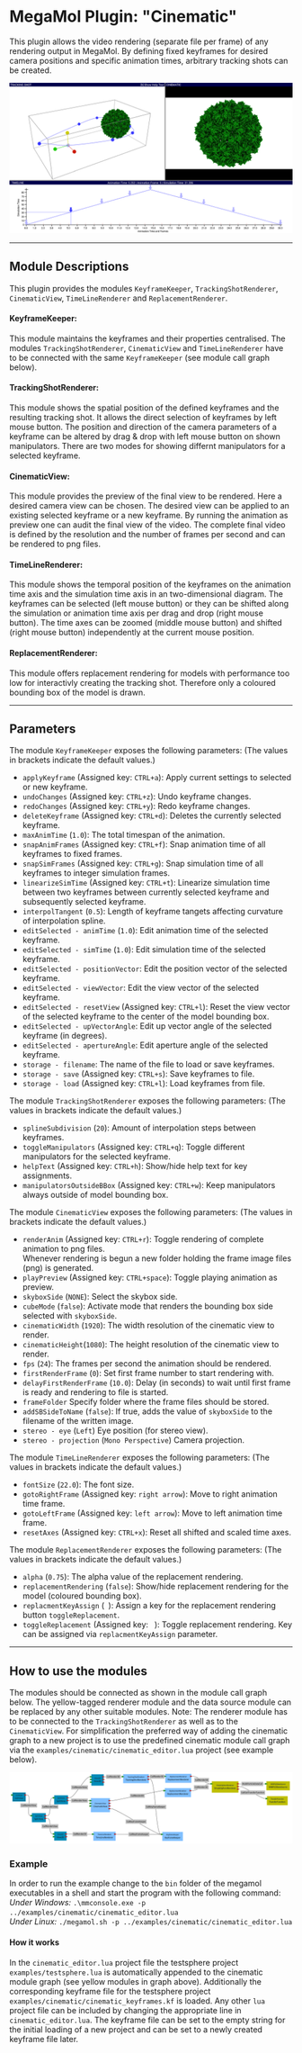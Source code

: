# MegaMol Plugin: "Cinematic"

This plugin allows the video rendering (separate file per frame) of any rendering output in MegaMol.
By defining fixed keyframes for desired camera positions and specific animation times, arbitrary tracking shots can be created.

![cinematic demo picture](demo.png)

--- 

## Module Descriptions
This plugin provides the modules `KeyframeKeeper`,  `TrackingShotRenderer`, `CinematicView`, `TimeLineRenderer` and `ReplacementRenderer`.

#### KeyframeKeeper:

This module maintains the keyframes and their properties centralised. 
The modules `TrackingShotRenderer`, `CinematicView` and `TimeLineRenderer` have to be connected with the same `KeyframeKeeper` (see module call graph below).

#### TrackingShotRenderer:

This module shows the spatial position of the defined keyframes and the resulting tracking shot. 
It allows the direct selection of keyframes by left mouse button. 
The position and direction of the camera parameters of a keyframe can be altered by drag & drop with left mouse button on shown manipulators.
There are two modes for showing differnt manipulators for a selected keyframe.

#### CinematicView:

This module provides the preview of the final view to be rendered.
Here a desired camera view can be chosen.
The desired view can be applied to an existing selected keyframe or a new keyframe.
By running the animation as preview one can audit the final view of the video.
The complete final video is defined by the resolution and the number of frames per second and can be rendered to png files.

#### TimeLineRenderer:

This module shows the temporal position of the keyframes on the animation time axis and the simulation time axis in an two-dimensional diagram.
The keyframes can be selected (left mouse button) or they can be shifted along the simulation or animation time axis per drag and drop (right mouse button).
The time axes can be zoomed (middle mouse button) and shifted (right mouse button) independently at the current mouse position.

#### ReplacementRenderer:

This module offers replacement rendering for models with performance too low for interactivly creating the tracking shot. 
Therefore only a coloured bounding box of the model is drawn.

--- 

## Parameters

The module `KeyframeKeeper` exposes the following parameters:
(The values in brackets indicate the default values.)

* `applyKeyframe` (Assigned key: `CTRL+a`): Apply current settings to selected or new keyframe.
* `undoChanges` (Assigned key: `CTRL+z`): Undo keyframe changes.
* `redoChanges` (Assigned key: `CTRL+y`): Redo keyframe changes.
* `deleteKeyframe` (Assigned key: `CTRL+d`): Deletes the currently selected keyframe.
* `maxAnimTime` (`1.0`): The total timespan of the animation.
* `snapAnimFrames` (Assigned key: `CTRL+f`): Snap animation time of all keyframes to fixed frames.
* `snapSimFrames` (Assigned key: `CTRL+g`): Snap simulation time of all keyframes to integer simulation frames.
* `linearizeSimTime` (Assigned key: `CTRL+t`): Linearize simulation time between two keyframes between currently selected keyframe and subsequently selected keyframe.
* `interpolTangent` (`0.5`): Length of keyframe tangets affecting curvature of interpolation spline.
* `editSelected - animTime` (`1.0`): Edit animation time of the selected keyframe.
* `editSelected - simTime` (`1.0`): Edit simulation time of the selected keyframe.
* `editSelected - positionVector`: Edit the position vector of the selected keyframe.
* `editSelected - viewVector`: Edit the view vector of the selected keyframe.
* `editSelected - resetView` (Assigned key: `CTRL+l`): Reset the view vector of the selected keyframe to the center of the model bounding box.
* `editSelected - upVectorAngle`:  Edit up vector angle of the selected keyframe (in degrees).
* `editSelected - apertureAngle`: Edit aperture angle of the selected keyframe.
* `storage - filename`:  The name of the file to load or save keyframes. 
* `storage - save` (Assigned key: `CTRL+s`): Save keyframes to file.
* `storage - load` (Assigned key: `CTRL+l`): Load keyframes from file.

The module `TrackingShotRenderer` exposes the following parameters:
(The values in brackets indicate the default values.)

* `splineSubdivision` (`20`): Amount of interpolation steps between keyframes.
* `toggleManipulators` (Assigned key: `CTRL+q`): Toggle different manipulators for the selected keyframe.            
* `helpText` (Assigned key: `CTRL+h`): Show/hide help text for key assignments.
* `manipulatorsOutsideBBox` (Assigned key: `CTRL+w`): Keep manipulators always outside of model bounding box.

The module `CinematicView` exposes the following parameters:
(The values in brackets indicate the default values.)

* `renderAnim` (Assigned key: `CTRL+r`): Toggle rendering of complete animation to png files.   
   Whenever rendering is begun a new folder holding the frame image files (png) is generated.
* `playPreview` (Assigned key: `CTRL+space`): Toggle playing animation as preview.
* `skyboxSide` (`NONE`): Select the skybox side.
* `cubeMode` (`false`): Activate mode that renders the bounding box side selected with `skyboxSide`.
* `cinematicWidth` (`1920`): The width resolution of the cinematic view to render.
* `cinematicHeight`(`1080`): The height resolution of the cinematic view to render.
* `fps` (`24`): The frames per second the animation should be rendered.
* `firstRenderFrame` (`0`): Set first frame number to start rendering with.
* `delayFirstRenderFrame` (`10.0`): Delay (in seconds) to wait until first frame is ready and rendering to file is started.
* `frameFolder` Specify folder where the frame files should be stored.
* `addSBSideToName` (`false`): If true, adds the value of `skyboxSide` to the filename of the written image.
* `stereo - eye` (`Left`) Eye position (for stereo view).
* `stereo - projection` (`Mono Perspective`) Camera projection.

The module `TimeLineRenderer` exposes the following parameters:
(The values in brackets indicate the default values.)

* `fontSize` (`22.0`): The font size.
* `gotoRightFrame` (Assigned key: `right arrow`): Move to right animation time frame.
* `gotoLeftFrame` (Assigned key: `left arrow`): Move to left animation time frame.
* `resetAxes` (Assigned key: `CTRL+x`): Reset all shifted and scaled time axes.

The module `ReplacementRenderer` exposes the following parameters:
(The values in brackets indicate the default values.)

* `alpha` (`0.75`): The alpha value of the replacement rendering.
* `replacementRendering` (`false`): Show/hide replacement rendering for the model (coloured bounding box).
* `replacmentKeyAssign` (` `): Assign a key for the replacement rendering button `toggleReplacement`.
* `toggleReplacement` (Assigned key: ` `): Toggle replacement rendering. Key can be assigned via `replacmentKeyAssign` parameter. 
    
---

## How to use the modules

The modules should be connected as shown in the module call graph below. 
The yellow-tagged renderer module and the data source module can be replaced by any other suitable modules. 
Note: The renderer module has to be connected to the `TrackingShotRenderer` as well as to the `CinematicView`.
For simplification the preferred way of adding the cinematic graph to a new project is to use the predefined cinematic module call graph via the `examples/cinematic/cinematic_editor.lua` project (see example below).

![megamol example module call graph](graph.png)

### Example

In order to run the example change to the `bin` folder of the megamol executables in a shell and start the program with the following command:
*Under Windows:* `.\mmconsole.exe -p ../examples/cinematic/cinematic_editor.lua`   
*Under Linux:* `./megamol.sh -p ../examples/cinematic/cinematic_editor.lua`

#### How it works
In the `cinematic_editor.lua` project file the testsphere project `examples/testsphere.lua` is automatically appended to the cinematic module graph (see yellow modules in graph above). 
Additionally the corresponding keyframe file for the testsphere project `examples/cinematic/cinematic_keyframes.kf` is loaded. 
Any other `lua` project file can be included by changing the appropriate line in `cinematic_editor.lua`. 
The keyframe file can be set to the empty string for the initial loading of a new project and can be set to a newly created keyframe file later.
